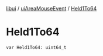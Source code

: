 [libui](../README.md) / [uiAreaMouseEvent](README.md) / [Held1To64](-held1-to64.md)

# Held1To64

`var Held1To64: uint64_t`
